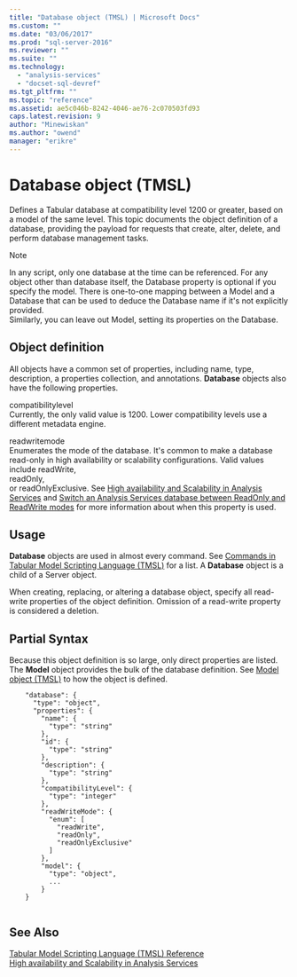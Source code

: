 ```yaml
---
title: "Database object (TMSL) | Microsoft Docs"
ms.custom: ""
ms.date: "03/06/2017"
ms.prod: "sql-server-2016"
ms.reviewer: ""
ms.suite: ""
ms.technology: 
  - "analysis-services"
  - "docset-sql-devref"
ms.tgt_pltfrm: ""
ms.topic: "reference"
ms.assetid: ae5c046b-8242-4046-ae76-2c070503fd93
caps.latest.revision: 9
author: "Minewiskan"
ms.author: "owend"
manager: "erikre"
---
```

# Database object (TMSL)
  Defines a Tabular database at compatibility level 1200 or greater, based on a model of the same level. This topic documents the object definition of a database, providing the payload for requests that create, alter, delete, and perform database management tasks.  
  
> [!NOTE]  
>  In any script, only one database at the time can be referenced. For any object other than database itself, the Database property is optional if you specify the model. There is one-to-one mapping between a Model and a Database that can be used to deduce the Database name if it's not explicitly provided.   
> Similarly, you can leave out Model, setting its properties on the Database.  
  
## Object definition  
 All objects have a common set of properties, including name, type, description, a properties collection, and annotations. **Database** objects also have the following properties.  
  
 compatibilitylevel  
 Currently, the only valid value is 1200. Lower compatibility levels use a different metadata engine.  
  
 readwritemode  
 Enumerates the mode of the database. It's common to make a database read-only in high availability or scalability configurations. Valid values include readWrite,  
                readOnly,  
                or readOnlyExclusive. See [High availability and Scalability in Analysis Services](../../analysis-services/instances/high-availability-and-scalability-in-analysis-services.md) and [Switch an Analysis Services database between ReadOnly and ReadWrite modes](../../analysis-services/multidimensional-models/switch-an-analysis-services-database-between-readonly-and-readwrite-modes.md) for more information about when this property is used.  
  
## Usage  
 **Database** objects are used in almost every command. See [Commands in Tabular Model Scripting Language &#40;TMSL&#41;](../../analysis-services/tabular-models-scripting-language-commands/tmsl-reference-commands.md) for a list. A **Database** object is a child of a Server object.  
  
 When creating, replacing, or altering a database object, specify all read-write properties of the object definition. Omission of a read-write property is considered a deletion.  
  
## Partial Syntax  
 Because this object definition is so large, only direct properties are listed. The **Model** object provides the bulk of the database definition. See [Model object &#40;TMSL&#41;](../../analysis-services/tabular-models-scripting-language-objects/model-object-tmsl.md) to how the object is defined.  
  
```  
    "database": {  
      "type": "object",  
      "properties": {  
        "name": {  
          "type": "string"  
        },  
        "id": {  
          "type": "string"  
        },  
        "description": {  
          "type": "string"  
        },  
        "compatibilityLevel": {  
          "type": "integer"  
        },  
        "readWriteMode": {  
          "enum": [  
            "readWrite",  
            "readOnly",  
            "readOnlyExclusive"  
          ]  
        },  
        "model": {  
          "type": "object",  
          ...  
        }  
    }  
  
```  
  
## See Also  
 [Tabular Model Scripting Language &#40;TMSL&#41; Reference](../../analysis-services/tabular-model-scripting-language-tmsl-reference.md)   
 [High availability and Scalability in Analysis Services](../../analysis-services/instances/high-availability-and-scalability-in-analysis-services.md)  
  
  